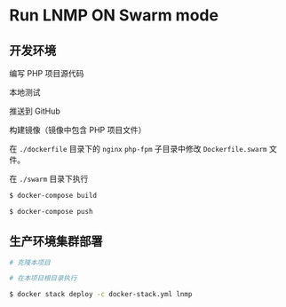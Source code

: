 # Run LNMP ON Swarm mode

## 开发环境

编写 PHP 项目源代码

本地测试

推送到 GitHub

构建镜像（镜像中包含 PHP 项目文件）

在 `./dockerfile` 目录下的 `nginx` `php-fpm` 子目录中修改 `Dockerfile.swarm` 文件。

在 `./swarm` 目录下执行

```bash
$ docker-compose build

$ docker-compose push
```

## 生产环境集群部署

```bash
# 克隆本项目

# 在本项目根目录执行

$ docker stack deploy -c docker-stack.yml lnmp
```
